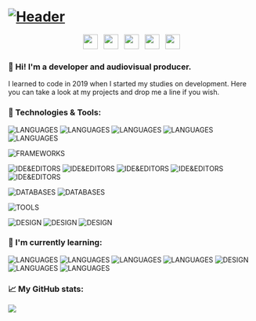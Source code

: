 # [![Header](https://github.com/pablohs1986/pablohs1986/blob/master/phGifGitWhite.gif "Header")](https://pabloherrero.me/)
<p align='center'>
<a href="https://pabloherrero.me/"><img height="30" src="https://github.com/pablohs1986/pablohs1986/blob/master/link.png"></a>&nbsp;&nbsp;
<a href="https://dev.to/pablohs1986"><img height="30" src="https://github.com/pablohs1986/pablohs1986/blob/master/dev.png"></a>&nbsp;&nbsp;
<a href="https://stackoverflow.com/story/pabloherrero"><img height="30" src="https://github.com/pablohs1986/pablohs1986/blob/master/stackoverflow.png"></a>&nbsp;&nbsp;
<a href="https://twitter.com/pablohs1986/"><img height="30" src="https://github.com/pablohs1986/pablohs1986/blob/master/twitter.png"></a>&nbsp;&nbsp;
<a href="https://www.linkedin.com/in/pabloherrero1986/"><img height="30" src="https://github.com/pablohs1986/pablohs1986/blob/master/linkedin.png"></a>
</p>

### 👋 Hi! I'm a developer and audiovisual producer.

 I learned to code in 2019 when I started my studies on development. Here you can take a look at my projects and drop me a line if you wish.

### 🧰 Technologies & Tools:
![LANGUAGES](https://img.shields.io/badge/Java-brightgreen?style=for-the-badge&logo=Java)
![LANGUAGES](https://img.shields.io/badge/SQL-brightgreen?style=for-the-badge&logo=SQL)
![LANGUAGES](https://img.shields.io/badge/XML-brightgreen?style=for-the-badge&logo=XML)
![LANGUAGES](https://img.shields.io/badge/HTML5-brightgreen?style=for-the-badge&logo=HTML5)
![LANGUAGES](https://img.shields.io/badge/CSS3-brightgreen?style=for-the-badge&logo=CSS3)

![FRAMEWORKS](https://img.shields.io/badge/Bootstrap4-purple?style=for-the-badge&logo=Bootstrap)

![IDE&EDITORS](https://img.shields.io/badge/IntelliJ_Idea-blue?style=for-the-badge&logo=IntelliJ-IDEA)
![IDE&EDITORS](https://img.shields.io/badge/PyCharm-blue?style=for-the-badge&logo=PyCharm)
![IDE&EDITORS](https://img.shields.io/badge/NetBeans-blue?style=for-the-badge&logo=Apache-NetBeans-IDE)
![IDE&EDITORS](https://img.shields.io/badge/Android_Studio-blue?style=for-the-badge&logo=Android-Studio)
![IDE&EDITORS](https://img.shields.io/badge/VSCode-blue?style=for-the-badge&logo=Visual-Studio-Code)

![DATABASES](https://img.shields.io/badge/SQLDeveloper-orange?style=for-the-badge&logo=Oracle)
![DATABASES](https://img.shields.io/badge/MySQL-orange?style=for-the-badge&logo=MySQL)

![TOOLS](https://img.shields.io/badge/Git-black?style=for-the-badge&logo=Git)

![DESIGN](https://img.shields.io/badge/Figma-gray?style=for-the-badge&logo=Figma)
![DESIGN](https://img.shields.io/badge/Canva-gray?style=for-the-badge&logo=Canva)
![DESIGN](https://img.shields.io/badge/GIMP2-gray?style=for-the-badge&logo=GIMP)


### 📖 I'm currently learning:
![LANGUAGES](https://img.shields.io/badge/JDBC-red?style=for-the-badge&logo=Java) 
![LANGUAGES](https://img.shields.io/badge/Swing-red?style=for-the-badge&logo=Java) 
![LANGUAGES](https://img.shields.io/badge/JavaScript-red?style=for-the-badge&logo=JavaScript) 
![LANGUAGES](https://img.shields.io/badge/TypeScript-red?style=for-the-badge&logo=TypeScript) 
![DESIGN](https://img.shields.io/badge/Angular-red?style=for-the-badge&logo=Angular) 
![LANGUAGES](https://img.shields.io/badge/Python-red?style=for-the-badge&logo=Python) 
![LANGUAGES](https://img.shields.io/badge/Android-red?style=for-the-badge&logo=Android) 

### 📈 My GitHub stats:
<img align="center" src="https://github-readme-stats.vercel.app/api?username=pablohs1986&show_icons=true&theme=dracula&count_private=true&show_icons=true&hide_title=true"/>
